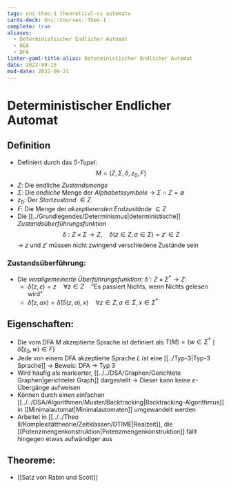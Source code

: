 ```yaml
---
tags: uni theo-1 theoretical-cs automata
cards-deck: Uni::Courses::Theo-I
complete: true
aliases:
  - Deterministischer Endlicher Automat
  - DEA
  - DFA
linter-yaml-title-alias: Deterministischer Endlicher Automat
date: 2022-09-15
mod-date: 2022-09-21
---
```


# Deterministischer Endlicher Automat

## Definition
- Definiert durch das *5-Tupel*:
$$M=(Z,\Sigma,\delta,z_0,F)$$
- $Z:$ Die endliche *Zustandsmenge*
- $\Sigma:$ Die *endliche* Menge der *Alphabetssymbole*
	-> $\Sigma\cap Z=\emptyset$
- $z_0:$ Der *Startzustand* $\in Z$
- $F:$ Die Menge der *akzeptierenden Endzustände* $\subseteq Z$
- Die [[../Grundlegendes/Determinismus|deterministische]] *Zustandsüberführungsfunktion* $$\delta:Z\times\Sigma\rightarrow Z,\quad\delta(z\in Z,\sigma\in\Sigma)=z'\in Z$$
	-> $z$ und $z'$ müssen nicht zwingend verschiedene Zustände sein

### Zustandsüberführung:
- Die *verallgemeinerte Überführungsfunktion*: $\hat{\delta}:Z\times\Sigma^*\rightarrow Z:$
	- $\hat{\delta}(z,\varepsilon)=z\quad\forall z\in Z\quad$"Es passiert Nichts, wenn Nichts gelesen wird"
	- $\hat{\delta}(z,ax)=\hat{\delta}(\delta(z,a),x)\quad\forall z\in Z,a\in\Sigma,x\in\Sigma^*$

## Eigenschaften:
- Die vom DFA $M$ akzeptierte Sprache ist definiert als $T(M)=\{w\in\Sigma^*\mid\hat{\delta}(z_0,w)\in F\}$
- Jede von einem DFA akzeptierte Sprache $L$ ist eine [[../Typ-3|Typ-3 Sprache]]
	-> Beweis: DFA -> Typ 3
- Wird häufig als markierter, [[../../DSA/Graphen/Gerichtete Graphen|gerichteter Graph]] dargestellt
	-> Dieser kann keine $\varepsilon$-Übergänge aufweisen
- Können durch einen einfachen [[../../DSA/Algorithmen/Muster/Backtracking|Backtracking-Algorithmus]] in [[Minimalautomat|Minimalautomaten]] umgewandelt werden
- Arbeitet in [[../../Theo II/Komplexitättheorie/Zeitklassen/DTIME|Realzeit]], die [[Potenzmengenkonstruktion|Potenzmengenkonstruktion]] fällt hingegen etwas aufwändiger aus

## Theoreme:
- [[Satz von Rabin und Scott]]